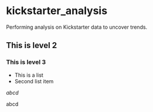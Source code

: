 # kickstarter_analysis
Performing analysis on Kickstarter data to uncover trends.
## This is level 2
### This is level 3

* This is a list
* Second list item

*abcd*

abcd

